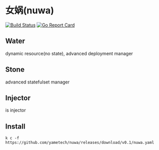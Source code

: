 # 女娲(nuwa)
[![Build Status](https://github.com/yametech/nuwa/workflows/nuwa/badge.svg?event=push&branch=master)](https://github.com/yametech/nuwa/actions?workflow=nuwa)
[![Go Report Card](https://goreportcard.com/badge/github.com/yametech/nuwa)](https://goreportcard.com/badge/github.com/yametech/nuwa)


## Water 
dynamic resource(no state), advanced deployment manager

## Stone 
advanced statefulset manager

## Injector
 is injector

 ## Install
 `k c -f https://github.com/yametech/nuwa/releases/download/v0.1/nuwa.yaml`
